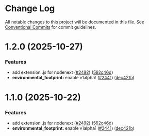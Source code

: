 # Change Log

All notable changes to this project will be documented in this file.
See [Conventional Commits](https://conventionalcommits.org) for commit guidelines.

# 1.2.0 (2025-10-27)

### Features

- add extension .js for nodenext ([#2492](https://github.com/scaleway/scaleway-sdk-js/issues/2492)) ([592c46d](https://github.com/scaleway/scaleway-sdk-js/commit/592c46df916c5b8b35f26c13b626eee797970f5d))
- **environmental_footprint:** enable v1alpha1 ([#2441](https://github.com/scaleway/scaleway-sdk-js/issues/2441)) ([dec421b](https://github.com/scaleway/scaleway-sdk-js/commit/dec421b7f42d91ec51b63c117764e5c3a606ddf7))

# 1.1.0 (2025-10-22)

### Features

- add extension .js for nodenext ([#2492](https://github.com/scaleway/scaleway-sdk-js/issues/2492)) ([592c46d](https://github.com/scaleway/scaleway-sdk-js/commit/592c46df916c5b8b35f26c13b626eee797970f5d))
- **environmental_footprint:** enable v1alpha1 ([#2441](https://github.com/scaleway/scaleway-sdk-js/issues/2441)) ([dec421b](https://github.com/scaleway/scaleway-sdk-js/commit/dec421b7f42d91ec51b63c117764e5c3a606ddf7))
